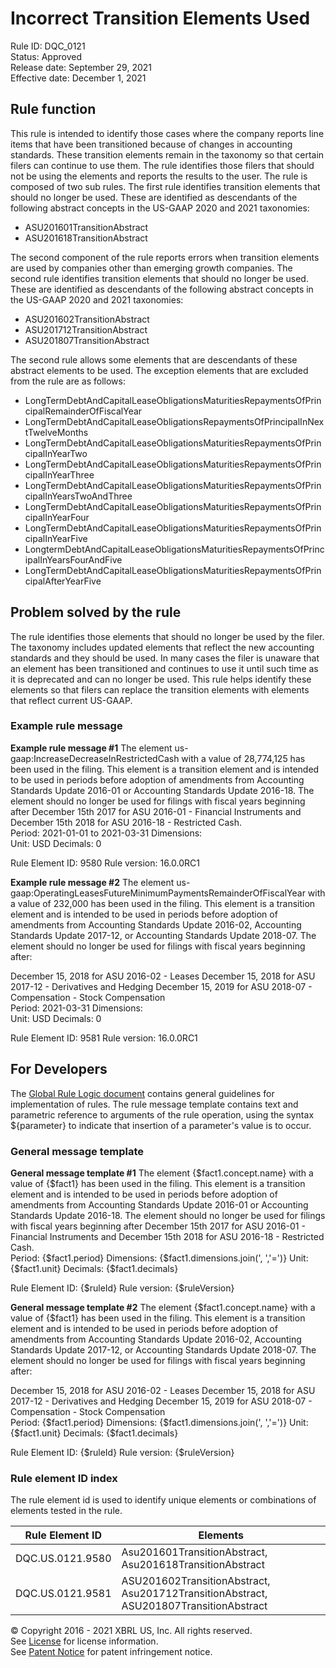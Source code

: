 # Incorrect Transition Elements Used  
Rule ID: DQC_0121  
Status: Approved  
Release date: September 29, 2021  
Effective date: December 1, 2021  
  
## Rule function
This rule is intended to identify those cases where the company reports line items that have been transitioned because of changes in accounting standards.  These transition elements remain in the taxonomy so that certain filers can continue to use them. The rule identifies those filers that should not be using the elements and reports the results to the user. The rule is composed of two sub rules.  The first rule identifies transition elements that should no longer be used.  These are identified as descendants of the following abstract concepts in the US-GAAP 2020 and 2021 taxonomies:

*   ASU201601TransitionAbstract
*   ASU201618TransitionAbstract

The second component of the rule reports errors when transition elements are used by companies other than emerging growth companies. The second rule identifies transition elements that should no longer be used.  These are identified as descendants of the following abstract concepts in the US-GAAP 2020 and 2021 taxonomies:

*   ASU201602TransitionAbstract
*   ASU201712TransitionAbstract
*   ASU201807TransitionAbstract

The second rule allows some elements that are descendants of these abstract elements to be used. The exception elements that are excluded from the rule are as follows:

*   LongTermDebtAndCapitalLeaseObligationsMaturitiesRepaymentsOfPrincipalRemainderOfFiscalYear
*   LongTermDebtAndCapitalLeaseObligationsRepaymentsOfPrincipalInNextTwelveMonths
*   LongTermDebtAndCapitalLeaseObligationsMaturitiesRepaymentsOfPrincipalInYearTwo
*   LongTermDebtAndCapitalLeaseObligationsMaturitiesRepaymentsOfPrincipalInYearThree
*   LongTermDebtAndCapitalLeaseObligationsMaturitiesRepaymentsOfPrincipalInYearsTwoAndThree
*   LongTermDebtAndCapitalLeaseObligationsMaturitiesRepaymentsOfPrincipalInYearFour
*   LongTermDebtAndCapitalLeaseObligationsMaturitiesRepaymentsOfPrincipalInYearFive
*   LongtermDebtAndCapitalLeaseObligationsMaturitiesRepaymentsOfPrincipalInYearsFourAndFive
*   LongTermDebtAndCapitalLeaseObligationsMaturitiesRepaymentsOfPrincipalAfterYearFive

## Problem solved by the rule
The rule identifies those elements that should no longer be used by the filer.  The taxonomy includes updated elements that reflect the new accounting standards and they should be used. In many cases the filer is unaware that an element has been transitioned and continues to use it until such time as it is deprecated and can no longer be used.  This rule helps identify these elements so that filers can replace the transition elements with elements that reflect current US-GAAP.

### Example rule message
**Example rule message #1**
The element us-gaap:IncreaseDecreaseInRestrictedCash with a value of 28,774,125 has been used in the filing.  This element is a transition element and is intended to be used in periods before adoption of amendments from Accounting Standards Update 2016-01 or Accounting Standards Update 2016-18. The element should no longer be used for filings with fiscal years beginning after December 15th 2017 for ASU 2016-01 - Financial Instruments and December 15th 2018 for ASU 2016-18 - Restricted Cash.  
Period: 2021-01-01 to 2021-03-31
Dimensions:  
Unit: USD
Decimals: 0

Rule Element ID: 9580
Rule version: 16.0.0RC1

**Example rule message #2**
The element us-gaap:OperatingLeasesFutureMinimumPaymentsRemainderOfFiscalYear with a value of 232,000 has been used in the filing.  This element is a transition element and is intended to be used in periods before adoption of amendments from Accounting Standards Update 2016-02,  Accounting Standards Update 2017-12, or Accounting Standards Update 2018-07. The element should no longer be used for filings with fiscal years beginning after:

December 15, 2018 for ASU 2016-02 - Leases
December 15, 2018 for ASU 2017-12 - Derivatives and Hedging
December 15, 2019 for ASU 2018-07 - Compensation - Stock Compensation  
Period: 2021-03-31
Dimensions:  
Unit: USD
Decimals: 0

Rule Element ID: 9581
Rule version: 16.0.0RC1

## For Developers  
The [Global Rule Logic document](https://github.com/DataQualityCommittee/dqc_us_rules/blob/master/docs/GlobalRuleLogic.md) contains general guidelines for implementation of rules. The rule message template contains text and parametric reference to arguments of the rule operation, using the syntax ${parameter} to indicate that insertion of a parameter's value is to occur.  
  
### General message template  
**General message template #1**
The element {$fact1.concept.name} with a value of {$fact1} has been used in the filing.  This element is a transition element and is intended to be used in periods before adoption of amendments from Accounting Standards Update 2016-01 or Accounting Standards Update 2016-18. The element should no longer be used for filings with fiscal years beginning after December 15th 2017 for ASU 2016-01 - Financial Instruments and December 15th 2018 for ASU 2016-18 - Restricted Cash.  
Period: {$fact1.period}
Dimensions:  {$fact1.dimensions.join(', ','=')}
Unit: {$fact1.unit}
Decimals: {$fact1.decimals}

Rule Element ID: {$ruleId}
Rule version: {$ruleVersion}

**General message template #2**
The element {$fact1.concept.name} with a value of {$fact1} has been used in the filing.  This element is a transition element and is intended to be used in periods before adoption of amendments from Accounting Standards Update 2016-02,  Accounting Standards Update 2017-12, or Accounting Standards Update 2018-07. The element should no longer be used for filings with fiscal years beginning after:

December 15, 2018 for ASU 2016-02 - Leases
December 15, 2018 for ASU 2017-12 - Derivatives and Hedging
December 15, 2019 for ASU 2018-07 - Compensation - Stock Compensation  
Period: {$fact1.period}
Dimensions:  {$fact1.dimensions.join(', ','=')}
Unit: {$fact1.unit}
Decimals: {$fact1.decimals}

Rule Element ID: {$ruleId}
Rule version: {$ruleVersion}
  
### Rule element ID index  
The rule element id is used to identify unique elements or combinations of elements tested in the rule.

|Rule Element ID|Elements|
|--- |--- |
|DQC.US.0121.9580|Asu201601TransitionAbstract, Asu201618TransitionAbstract|
|DQC.US.0121.9581|ASU201602TransitionAbstract, Asu201712TransitionAbstract, ASU201807TransitionAbstract|
  
© Copyright 2016 - 2021 XBRL US, Inc. All rights reserved.   
See [License](https://xbrl.us/dqc-license) for license information.  
See [Patent Notice](https://xbrl.us/dqc-patent) for patent infringement notice.  